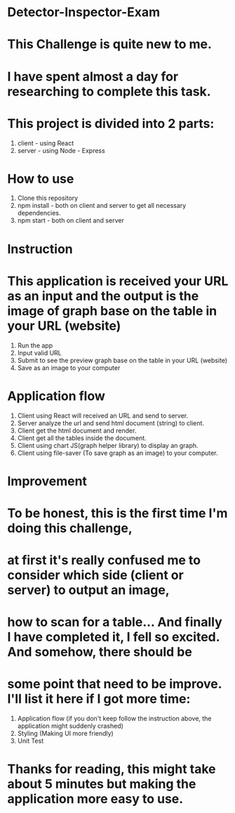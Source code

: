 # Detector-Inspector-Exam
# This Challenge is quite new to me.
# I have spent almost a day for researching to complete this task.

# This project is divided into 2 parts:
1. client - using React
2. server - using Node - Express

# How to use
1. Clone this repository
2. npm install - both on client and server to get all necessary dependencies.
3. npm start - both on client and server

# Instruction
# This application is received your URL as an input and the output is the image of graph base on the table in your URL (website)
1. Run the app
2. Input valid URL
3. Submit to see the preview graph base on the table in your URL (website)
4. Save as an image to your computer

# Application flow
1. Client using React will received an URL and send to server.
2. Server analyze the url and send html document (string) to client.
3. Client get the html document and render.
4. Client get all the tables inside the document.
5. Client using chart JS(graph helper library) to display an graph.
6. Client using file-saver (To save graph as an image) to your computer.

# Improvement
# To be honest, this is the first time I'm doing this challenge, 
# at first it's really confused me to consider which side (client or server) to output an image,
# how to scan for a table... And finally I have completed it, I fell so excited. And somehow, there should be
# some point that need to be improve. I'll list it here if I got more time:
1. Application flow (if you don't keep follow the instruction above, the application might suddenly crashed)
2. Styling (Making UI more friendly)
3. Unit Test

# Thanks for reading, this might take about 5 minutes but making the application more easy to use.
